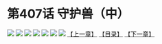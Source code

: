 # 第407话 守护兽（中）
![](https://mhpic.xiaomingtaiji.net/comic/D/斗破苍穹拆分版/407话/1.jpg-zymk.middle.webp)
![](https://mhpic.xiaomingtaiji.net/comic/D/斗破苍穹拆分版/407话/2.jpg-zymk.middle.webp)
![](https://mhpic.xiaomingtaiji.net/comic/D/斗破苍穹拆分版/407话/3.jpg-zymk.middle.webp)
![](https://mhpic.xiaomingtaiji.net/comic/D/斗破苍穹拆分版/407话/4.jpg-zymk.middle.webp)
![](https://mhpic.xiaomingtaiji.net/comic/D/斗破苍穹拆分版/407话/5.jpg-zymk.middle.webp)
![](https://mhpic.xiaomingtaiji.net/comic/D/斗破苍穹拆分版/407话/6.jpg-zymk.middle.webp)
![](https://mhpic.xiaomingtaiji.net/comic/D/斗破苍穹拆分版/407话/7.jpg-zymk.middle.webp)
[【上一章】](./406.md)
[【目录】](./README.md)
[【下一章】](./408.md)

